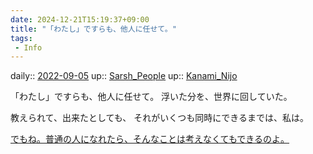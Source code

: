 ```yaml
---
date: 2024-12-21T15:19:37+09:00
title: "「わたし」ですらも、他人に任せて。"
tags:
 - Info
---
```


daily:: [2022-09-05](Daily_Note/2022-09-05.md)
up:: [Sarsh_People](../Bar/Novel/Nacaria/Sarsh_People.md)
up:: [Kanami_Nijo](../Bar/Novel/Nacaria/Kanami_Nijo.md)

「わたし」ですらも、他人に任せて。
浮いた分を、世界に回していた。

教えられて、出来たとしても、
それがいくつも同時にできるまでは、私は。

[でもね。普通の人になれたら、そんなことは考えなくてもできるのよ。](でもね。普通の人になれたら、そんなことは考えなくてもできるのよ。.md)